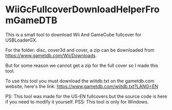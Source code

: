 # WiiGcFullcoverDownloadHelperFromGameDTB

This is a small tool to download Wii And GameCube fullcover for USBLoaderGX.

For the folder: disc, cover3d and cover, a zip can be downloaded from https://www.gametdb.com/Wii/Downloads.

But for some reason we cannot get a zip for the full cover so I made this tool.

To use this tool you must download the wiitdb.txt on the gametdb.com website, here's the link: https://www.gametdb.com/wiitdb.txt?LANG=EN

PS: This tool was made for the US-EN fullcovers but the source code is here if you need to modify it yourself.
PSS: This tool is only for Windows.
